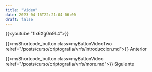 ```yaml
---
title: "Video"
date: 2023-04-16T22:21:04-06:00
draft: false
---
```


{{<youtube "fIx6Xg0n9L4">}}

{{<myShortcode_button class=myButtonVideoTwo relref="/posts/curso/criptografia/vrfs/introduccion.md">}} Anterior

{{<myShortcode_button class=myButtonVideo relref="/posts/curso/criptografia/vrfs/more.md">}} Siguiente